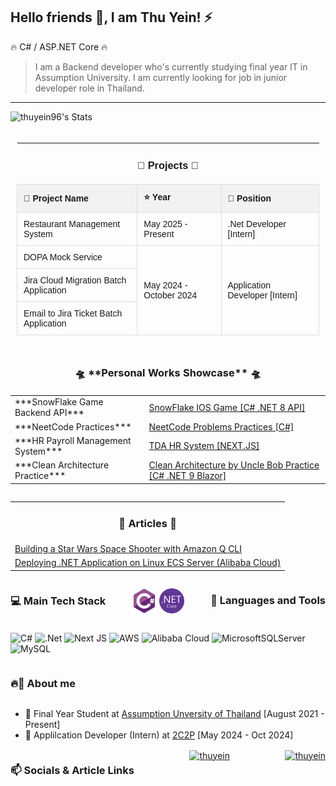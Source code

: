 ## Hello friends 🤟, I am Thu Yein! ⚡
🔥 C# / ASP.NET Core 🔥

> I am a Backend developer who's currently studying final year IT in Assumption University. I am currently looking for job in junior developer role in Thailand.

---

  ![thuyein96's Stats](https://github-readme-stats.vercel.app/api?username=thuyein96&theme=default&show_icons=true&hide_border=true&count_private=true)

### 

<div style="display: flex; flex-wrap: wrap; justify-content: center; align-items: center;">
    <table style="flex: 1; min-width: 300px; margin: 10px; border-collapse: collapse; font-family: Arial, sans-serif;" align="center">
        <thead>
            <tr>
              <th colspan="3"><h3 align="center">🦾 Projects 🦾</h3></th>
            </tr>
            <tr style="background-color: #f2f2f2;">
                <th style="padding: 10px; border: 1px solid #ddd; text-align: left;">🚀 Project Name</th>
                <th style="padding: 10px; border: 1px solid #ddd; text-align: left;">⭐ Year</th>
                <th style="padding: 10px; border: 1px solid #ddd; text-align: left;">🤖 Position</th>
            </tr>
        </thead>
        <tbody>
            <tr>
                <td style="padding: 10px; border: 1px solid #ddd;">Restaurant Management System</td>
                <td style="padding: 10px; border: 1px solid #ddd;">May 2025 - Present</td>
                <td style="padding: 10px; border: 1px solid #ddd;">.Net Developer [Intern]</td>
            </tr>
            <tr>
                <td style="padding: 10px; border: 1px solid #ddd;">DOPA Mock Service</td>
                <td style="padding: 10px; border: 1px solid #ddd;" rowspan="3">May 2024 - October 2024</td>
                <td style="padding: 10px; border: 1px solid #ddd;" rowspan="3">Application Developer [Intern]</td>
            </tr>
            <tr>
                <td style="padding: 10px; border: 1px solid #ddd;">Jira Cloud Migration Batch Application</td>
            </tr>
            <tr>
                <td style="padding: 10px; border: 1px solid #ddd;">Email to Jira Ticket Batch Application</td>
            </tr>
        </tbody>
    </table>
</div>

<div style="display: flex; flex-wrap: wrap; justify-content: space-between;">
<table align="center">
  <thead>
    <tr>
        <td colspan="3"><h3 align="center">🛸 **Personal Works Showcase** 🛸</h3></td>
    </tr>
  </thead>
    <tbody>
      <tr>
        <td> ***SnowFlake Game Backend API*** </td>
        <td><a target="_blank" href="https://github.com/thuyein96/SeniorProject1/tree/master/SnowFlake">SnowFlake IOS Game [C# .NET 8 API]</a></td>
    </tr>
    <tr>
        <td>***NeetCode Practices***</td>
        <td><a target="_blank" href="https://github.com/thuyein96/neetcode-practices">NeetCode Problems Practices [C#]</a></td>
    </tr>
    <tr>
        <td>***HR Payroll Management System***</td>
        <td><a target="_blank" href="https://tda-hr-system-sp2.vercel.app/">TDA HR System [NEXT.JS]</a></td>
    </tr>
    <tr>
        <td>***Clean Architecture Practice***</td>
        <td><a target="_blank" href="https://github.com/thuyein96/dotnet-clean-architecture-example">Clean Architecture by Uncle Bob Practice [C# .NET 9 Blazor]</a></td>
    </tr>
    </tbody>
</table>

<table align="center">
    <tr>
        <td colspan="3"><h3 align="center">📝 Articles 📝</h3></td>
    </tr
    <tr>
        <td><a target="_blank" href="https://medium.com/@thuyein_39731/building-a-star-wars-space-shooter-with-amazon-q-38f701e9aa39">Building a Star Wars Space Shooter with Amazon Q CLI</a></td>
    </tr>
    <tr>
        <td><a target="_blank" href="https://medium.com/@thuyein_39731/deploying-net-application-on-linux-ecs-server-alibaba-cloud-6b27beafec5e">Deploying .NET Application on Linux ECS Server (Alibaba Cloud)</a></td>
    </tr>
</table>

### 💻 Main Tech Stack

<img src="https://github.com/devicons/devicon/blob/master/icons/csharp/csharp-original.svg" alt="csharp logo" width="40" height="40" /> <img src="https://github.com/devicons/devicon/blob/master/icons/dotnetcore/dotnetcore-original.svg" alt="dotnet logo" width="40" height="40" />

### 🔭 Languages and Tools</h2>

![C#](https://img.shields.io/badge/c%23-%23239120.svg?style=for-the-badge&logo=c-sharp&logoColor=white)
![.Net](https://img.shields.io/badge/.NET-5C2D91?style=for-the-badge&logo=.net&logoColor=white)
![Next JS](https://img.shields.io/badge/Next-black?style=for-the-badge&logo=next.js&logoColor=white)
![AWS](https://img.shields.io/badge/AWS-%23FF9900.svg?style=for-the-badge&logo=amazon-aws&logoColor=white)
![Alibaba Cloud](https://img.shields.io/badge/AlibabaCloud-%23FF6701.svg?style=for-the-badge&logo=alibabacloud&logoColor=white)
![MicrosoftSQLServer](https://img.shields.io/badge/Microsoft%20SQL%20Sever-CC2927?style=for-the-badge&logo=microsoft%20sql%20server&logoColor=white)
![MySQL](https://img.shields.io/badge/mysql-%2300f.svg?style=for-the-badge&logo=mysql&logoColor=white)

### 🔥🤖 About me

- 💼 Final Year Student at [Assumption Unversity of Thailand](https://www.au.edu/) [August 2021 - Present]
- 💼 Applilcation Developer (Intern) at [2C2P](https://2c2p.com/) [May 2024 - Oct 2024]

### 📫 Socials & Article Links
<a href="https://linkedin.com/in/thuyein" target="blank">
<img align="center" src="https://cdn-icons-png.flaticon.com/128/2504/2504923.png" alt="thuyein" height="40" width="40" />
</a>
<a href="https://medium.com/@thuyein_39731" target="blank">
<img align="center" src="https://img.shields.io/badge/Medium-12100E?style=for-the-badge&logo=medium&logoColor=white" alt="thuyein" />
</a>

</div>



















